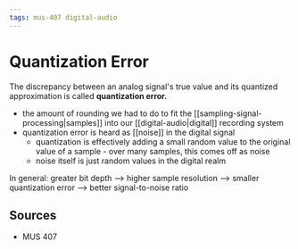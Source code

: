 ```yaml
---
tags: mus-407 digital-audio
---
```


# Quantization Error

The discrepancy between an analog signal's true value and its quantized approximation is called **quantization error.**

- the amount of rounding we had to do to fit the [[sampling-signal-processing|samples]] into our [[digital-audio|digital]] recording system
- quantization error is heard as [[noise]] in the digital signal
  - quantization is effectively adding a small random value to the original value of a sample - over many samples, this comes off as noise
  - noise itself is just random values in the digital realm

In general: greater bit depth --> higher sample resolution --> smaller quantization error --> better signal-to-noise ratio

## Sources

- MUS 407
